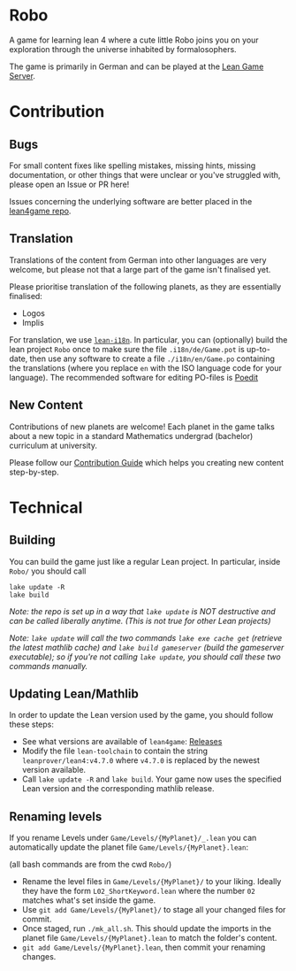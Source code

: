 # Robo

A game for learning lean 4 where a cute little Robo joins you on your exploration through the universe inhabited by formalosophers.

The game is primarily in German and can be played at the [Lean Game Server](https://adam.math.hhu.de/).

# Contribution

## Bugs

For small content fixes like spelling mistakes, missing hints, missing documentation, or other things that were unclear or you've struggled with, please open an Issue
or PR here!

Issues concerning the underlying software are better placed
in the [lean4game repo](https://github.com/leanprover-community/lean4game).

## Translation

Translations of the content from German into other languages are very welcome, but please not that a large part of the game isn't finalised yet.

Please prioritise translation of the following planets, as they are
essentially finalised:

* Logos
* Implis

For translation, we use [`lean-i18n`](https://github.com/hhu-adam/lean-i18n). In particular, you can (optionally) build the lean project `Robo` once to make sure the file `.i18n/de/Game.pot` is up-to-date,
then use any software to create a file `./i18n/en/Game.po` containing the translations (where you replace `en` with the ISO language code for your language). The recommended software for editing PO-files is [Poedit](https://poedit.net/)

## New Content

Contributions of new planets are welcome! Each planet in the game talks about a new topic
in a standard Mathematics undergrad (bachelor) curriculum at university.

Please follow our [Contribution Guide](./docs/NewPlanet.md) which helps you creating
new content step-by-step.

# Technical

## Building

You can build the game just like a regular Lean project. In particular, inside `Robo/` you should call

```
lake update -R
lake build
```

*Note: the repo is set up in a way that `lake update` is NOT destructive and can be called liberally anytime. (This is not true for other Lean projects)*

*Note: `lake update` will call the two commands `lake exe cache get` (retrieve the latest mathlib cache) and `lake build gameserver` (build the gameserver executable); so if you're not calling `lake update`, you should call these two commands manually.*

## Updating Lean/Mathlib

In order to update the Lean version used by the game, you should follow these steps:

* See what versions are available of `lean4game`: [Releases](https://github.com/leanprover-community/lean4game/releases)
* Modify the file `lean-toolchain` to contain the string `leanprover/lean4:v4.7.0` where `v4.7.0` is replaced by the newest version available.
* Call `lake update -R` and `lake build`. Your game now uses the specified Lean version and the corresponding mathlib release.

## Renaming levels

If you rename Levels under `Game/Levels/{MyPlanet}/_.lean` you can automatically update the planet file `Game/Levels/{MyPlanet}.lean`:

(all bash commands are from the cwd `Robo/`)

* Rename the level files in `Game/Levels/{MyPlanet}/` to your liking. Ideally they have the
  form `L02_ShortKeyword.lean` where the number `02` matches what's set inside the game.
* Use `git add Game/Levels/{MyPlanet}/` to stage all your changed files for commit.
* Once staged, run `./mk_all.sh`. This should update the imports in the planet file
  `Game/Levels/{MyPlanet}.lean` to match the folder's content.
* `git add Game/Levels/{MyPlanet}.lean`, then commit your renaming changes.
